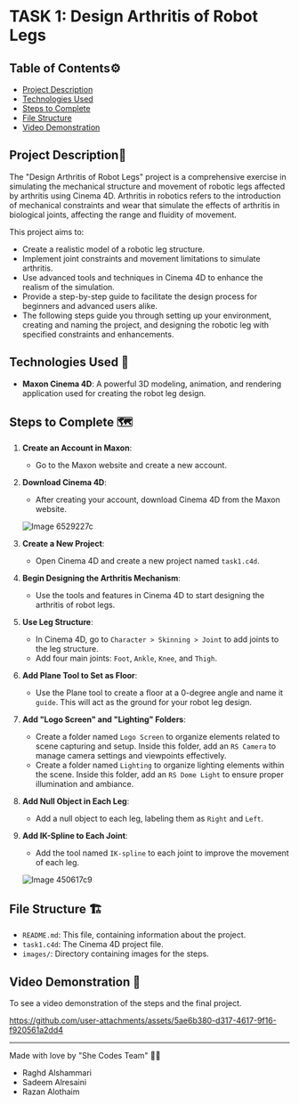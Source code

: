# TASK 1: Design Arthritis of Robot Legs

## Table of Contents⚙️
- [Project Description](#project-description)
- [Technologies Used](#technologies-used)
- [Steps to Complete](#steps-to-complete)
- [File Structure](#file-structure)
- [Video Demonstration](#video-demonstration)

## Project Description📝
The "Design Arthritis of Robot Legs" project is a comprehensive exercise in simulating the mechanical structure and movement of robotic legs affected by arthritis using Cinema 4D. Arthritis in robotics refers to the introduction of mechanical constraints and wear that simulate the effects of arthritis in biological joints, affecting the range and fluidity of movement.

This project aims to:

- Create a realistic model of a robotic leg structure.
- Implement joint constraints and movement limitations to simulate arthritis.
- Use advanced tools and techniques in Cinema 4D to enhance the realism of the simulation.
- Provide a step-by-step guide to facilitate the design process for beginners and advanced users alike.
- The following steps guide you through setting up your environment, creating and naming the project, and designing the robotic leg with specified constraints and enhancements.

## Technologies Used 🔧
- **Maxon Cinema 4D**: A powerful 3D modeling, animation, and rendering application used for creating the robot leg design.

## Steps to Complete 🗺️

1. **Create an Account in Maxon**:
    - Go to the Maxon website and create a new account.

   

2. **Download Cinema 4D**:
    - After creating your account, download Cinema 4D from the Maxon website.

   ![Image 6529227c](https://github.com/user-attachments/assets/800eb160-9d20-4e5a-8ab6-e37ed4045a6f)


3. **Create a New Project**:
    - Open Cinema 4D and create a new project named `task1.c4d`.

   

4. **Begin Designing the Arthritis Mechanism**:
    - Use the tools and features in Cinema 4D to start designing the arthritis of robot legs.

    

5. **Use Leg Structure**:
    - In Cinema 4D, go to `Character > Skinning > Joint` to add joints to the leg structure.
    - Add four main joints: `Foot`, `Ankle`, `Knee`, and `Thigh`.

    

6. **Add Plane Tool to Set as Floor**:
    - Use the Plane tool to create a floor at a 0-degree angle and name it `guide`. This will act as the ground for your robot leg design.

   

7. **Add "Logo Screen" and "Lighting" Folders**:

    - Create a folder named `Logo Screen` to organize elements related to scene capturing and setup. Inside this folder, add an `RS Camera` to manage camera settings and viewpoints effectively.
    - Create a folder named `Lighting` to organize lighting elements within the scene. Inside this folder, add an `RS Dome Light` to ensure proper illumination and ambiance.


8. **Add Null Object in Each Leg**:
    - Add a null object to each leg, labeling them as `Right` and `Left`.

   

9. **Add IK-Spline to Each Joint**:
    - Add the tool named `IK-spline` to each joint to improve the movement of each leg.

    ![Image 450617c9](https://github.com/user-attachments/assets/a72869a1-aae9-45f1-9ee0-9340aa181e95)


## File Structure 🏗️

- `README.md`: This file, containing information about the project.
- `task1.c4d`: The Cinema 4D project file.
- `images/`: Directory containing images for the steps.
 
## Video Demonstration 🎥

To see a video demonstration of the steps and the final project.



https://github.com/user-attachments/assets/5ae6b380-d317-4617-9f16-f920561a2dd4




---

Made with love by "She Codes Team" 🤍😄
- Raghd Alshammari
- Sadeem Alresaini
- Razan Alothaim
